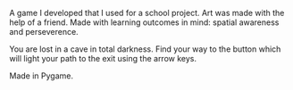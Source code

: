 A game I developed that I used for a school project.  Art was made with the help of a friend.
Made with learning outcomes in mind: spatial awareness and perseverence.

You are lost in a cave in total darkness.  Find your way to the button which will light your path to the exit using the arrow keys.

Made in Pygame.
